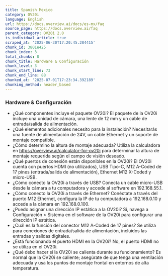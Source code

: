 ```yaml
---
title: Spanish Mexico
category: OV20i
language: English
url: https://docs.overview.ai/docs/es-mx/faq
source_page: https://docs.overview.ai/faq
parent_category: OV20i 2.0
is_individual_article: true
scraped_at: '2025-06-30T17:20:45.284415'
chunk_id: 3801e425
chunk_index: 3
total_chunks: 8
chunk_title: Hardware & Configuración
chunk_level: 3
chunk_start_line: 73
chunk_end_line: 88
chunked_at: '2025-07-01T17:23:34.392189'
chunking_method: header_based
---
```


### Hardware & Configuración

  * ¿Qué componentes incluye el paquete OV20i? El paquete de la OV20i incluye una unidad de cámara, una lente de 12 mm y un cable de entrada/salida de alimentación.
  * ¿Qué elementos adicionales necesito para la instalación? Necesitarás una fuente de alimentación de 24V, un cable Ethernet y un soporte de montaje compatible.
  * ¿Cómo determino la altura de montaje adecuada? Utiliza la calculadora en https://overview.ai/calculator-for-ov20i para determinar la altura de montaje requerida según el campo de visión deseado.
  * ¿Qué puertos de conexión están disponibles en la OV20i? El OV20i cuenta con puertos HDMI \(no utilizados\), USB Tipo-C, M12 A-Coded de 17 pines \(entrada/salida de alimentación\), Ethernet M12 X-Coded y micro-USB.
  * ¿Cómo conecto la OV20i a través de USB? Conecta un cable micro-USB desde la cámara a tu computadora y accede al software en 192.168.55.1.
  * ¿Cómo conecto la OV20i a través de Ethernet? Conéctate a través del puerto M12 Ethernet, configura la IP de tu computadora a 192.168.0.10 y accede a la cámara en 192.168.0.100.
  * ¿Puedo asignar una dirección IP estática a la OV20i? Sí, navega a Configuración > Sistema en el software de la OV20i para configurar una dirección IP estática.
  * ¿Cuál es la función del conector M12 A-Coded de 17 pines? Se utiliza para conexiones de entrada/salida de alimentación, incluidos las entradas y salidas digitales.
  * ¿Está funcionando el puerto HDMI en la OV20i? No, el puerto HDMI no se utiliza en el OV20i.
  * ¿Qué debo hacer si la OV20i se calienta durante su funcionamiento? Es normal que la OV20i se caliente; asegúrate de que tenga una ventilación adecuada y usa los puntos de montaje frontal en entornos de alta temperatura.



